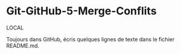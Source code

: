 # Git-GitHub-5-Merge-Conflits

LOCAL 

Toujours dans GitHub, écris quelques lignes de texte dans le fichier README.md.
